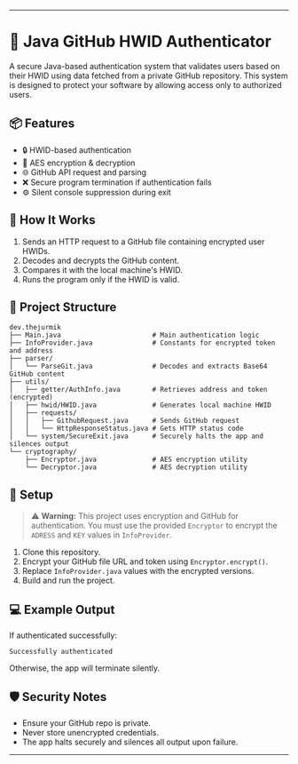 ---

# 🔐 Java GitHub HWID Authenticator

A secure Java-based authentication system that validates users based on their HWID using data fetched from a private GitHub repository. This system is designed to protect your software by allowing access only to authorized users.

## 📦 Features

- 🔒 HWID-based authentication
- 🔐 AES encryption & decryption
- 🌐 GitHub API request and parsing
- ❌ Secure program termination if authentication fails
- ⚙️ Silent console suppression during exit

## 🚀 How It Works

1. Sends an HTTP request to a GitHub file containing encrypted user HWIDs.
2. Decodes and decrypts the GitHub content.
3. Compares it with the local machine's HWID.
4. Runs the program only if the HWID is valid.

## 📁 Project Structure

```
dev.thejurmik
├── Main.java                       # Main authentication logic
├── InfoProvider.java               # Constants for encrypted token and address
├── parser/
│   └── ParseGit.java               # Decodes and extracts Base64 GitHub content
├── utils/
│   ├── getter/AuthInfo.java        # Retrieves address and token (encrypted)
│   ├── hwid/HWID.java              # Generates local machine HWID
│   ├── requests/
│   │   ├── GithubRequest.java      # Sends GitHub request
│   │   └── HttpResponseStatus.java # Gets HTTP status code
│   └── system/SecureExit.java      # Securely halts the app and silences output
└── cryptography/
    ├── Encryptor.java              # AES encryption utility
    └── Decryptor.java              # AES decryption utility
```

## 🔧 Setup

> ⚠️ **Warning:** This project uses encryption and GitHub for authentication. You must use the provided `Encryptor` to encrypt the `ADRESS` and `KEY` values in `InfoProvider`.

1. Clone this repository.
2. Encrypt your GitHub file URL and token using `Encryptor.encrypt()`.
3. Replace `InfoProvider.java` values with the encrypted versions.
4. Build and run the project.

## 💻 Example Output

If authenticated successfully:

```
Successfully authenticated
```

Otherwise, the app will terminate silently.

## 🛡️ Security Notes

- Ensure your GitHub repo is private.
- Never store unencrypted credentials.
- The app halts securely and silences all output upon failure.

---